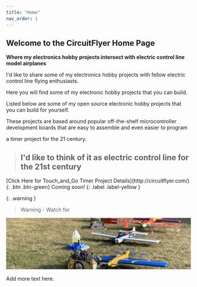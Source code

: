 ```yaml
---
title: "Home"
nav_order: 1
---
```


## Welcome to the CircuitFlyer Home Page

**Where my electronics hobby projects intersect with electric control line model airplanes**

I'd like to share some of my electronics hobby projects with fellow electric control line flying enthusiasts.

Here you will find some of my electronic hobby projects that you can build.

Listed below are some of my open source electronic hobby projects that you can build for yourself.

These projects are based around popular off-the-shelf microcontroller development boards that are easy to assemble and even easier to program

a timer project for the 21 century.

> ## I'd like to think of it as **electric control line for the 21st century**



 <span class="fs-6">
[Click Here for Touch_and_Go Timer Project Details](http://circuitflyer.com/){: .btn .btn-green}
</span>

 <span class="fs-6">
 Coming soon!
{: .label .label-yellow }
</span>

{: .warning }
>Warning - Watch for

![](/assets/images/2276.jpeg)

Add more text here.
